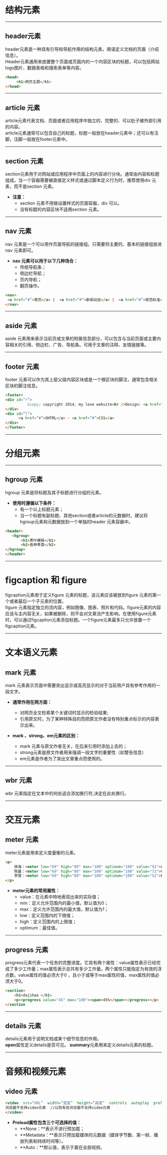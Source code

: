 # 结构元素
***
## header元素 #
header元素是一种具有引导和导航作用的结构元素，用语定义文档的页眉（介绍信息）。<br/>
Header元素通用来放置整个页面或页面内的一个内容区块的标题，可以包括网站logo图片、数据表格和搜索表单等内容。
``` html
<head>
     <h1>网页主题</h1>
</head>
```
***
## article 元素
article元素代表文档、页面或者应用程序中独立的、完整的、可以肚子被外部引用的内容。<br/>
article元素通常可以包含自己的标题，标题一般放在header元素中；还可以有注脚，注脚一般放在footer元素中。
***
## section 元素
section元素用于对网站或应用程序中页面上的内容进行分块。通常由内容和标题组成。当一个容器需要被直接定义样式或通过脚本定义行为时，推荐使用div 元素，而不是section 元素。<br/>
- **注意：<br/>**
     - section 元素不用做设置样式的页面容器，div 可以。<br/>
     - 没有标题的内容区块不适用section 元素。
***
## nav 元素
nav 元素是一个可以用作页面导航的链接组。只需要将主要的、基本的链接组放进nav 元素即可。<br/>
- **nav 元素可以用于以下几种场合：**
     - 传统导航条；
     - 侧边栏导航；
     - 页内导航；
     - 翻页操作。
```html
<nav>
 <a href=“#”>首页</a> |  <a href=“#”>新闻动态</a> |  <a href=“#”>规范标准</a> |  <a href=“#”>文章教程</a> | <a href=“#”>资源链接</a> |  <a href=“#”>常见问题</a> |  <a href=“#”>论坛交流</a> | 
</nav>
```
***
## aside 元素
aside 元素用来表示当前页或文章的附属信息部分，可以包含与当前页面或主要内容相关的引用、侧边栏、广告、导航条。可用于文章的注释、友情链接等。
***
## footer 元素
footer 元素可以作为其上层父级内容区块或是一个根区块的脚注，通常包含相关区块的脚注信息。
```html
<footer>
<div id=”r”>
          &copy; copyright 2014, my love website<br />Design: <a href=”#”>Lucy</a>
</div>
<div id=”l”>
      <a href=”#”>XHTML</a> - <a href=”#”>CSS</a>
</div>
</footer>
```
***
# 分组元素
***
## hgroup 元素
hgroup 元素是将标题及其子标题进行分组的元素。<br/>
- **使用时遵循以下条件：<br/>**
     - 有一个以上标题元素；
     - 当一个标题有副标题、其他section或者article的元数据时，建议将hgroup元素和元数据放到一个单独的header 元素容器中。

```html
<header>
   <hgroup>
       <h1>茶叶模板</h1>
       <h2>各种茶类</h2>
</hgroup>
</header>
```
***
# figcaption 和 figure
figcaption元素用于定义figure 元素的标题，该元素应该被放到figure 元素的第一个或者最后一个子元素的位置。<br/>
figure 元素指定独立的流内容，例如图像、图表、照片和代码。figure元素的内容应该与主内容无关，如果被删除，则不会对文章流产生影响。在使用figure元素时，可以通过figcaption元素添加标题。一个figure元素最多只允许放置一个figcaption元素。
***
# 文本语义元素
## mark 元素
mark 元素表示页面中需要突出显示或高亮显示的对于当前用户具有参考作用的一段文字。
- **通常作用在两方面：**

     -  对网页全文检索某个关键词时显示的检验结果;
     -  引用原文时，为了某种特殊目的而把原文作者没有特别重点标示的内容表示出来。
- **mark 、strong、em元素的区别：**
     - mark 元素与原文作者无关，在后来引用时添加上去的；
     - strong元素是原文作者用来强调一段文字的重要性（如警告信息）
     - em元素是作者为了突出文章重点而使用的。
***
## wbr 元素
wbr 元素指定在文本中的何处适合添加换行符,决定在此处换行。
***
# 交互元素
## meter 元素
meter元素是用来定义度量衡的元素。
```html
<p>
	徐海：<meter low="69" high="80" max="100" optimum="100" value="92">A</meter>
	陈露：<meter low="69" high="80" max="100" optimum="100" value="72">C</meter>
	李雪：<meter low="69" high="80" max="100" optimum="100" value="52">E</meter>
</p>
```
- **meter元素的常用属性：**
     - value：在元素中特地表现出来的实际值；
     - min：定义允许范围内的最小值，默认值为0；
     - max：定义允许范围内的最大值，默认值为1；
     - low：定义范围内的下限值；
     - high：定义范围内的上限值；
     - optimum：最佳值。
***
## progress 元素
progress元素代表一个任务的完整进度。它具有两个属性：value属性表示已经完成了多少工作量；max属性表示总共有多少工作量。两个属性只能指定为有效的浮点数，value属性的值必须大于0 ，且小于或等于max属性的值，max属性的值必须大于0。
```html
<section>
	<h1>dajihao </h1>
	<p><progress value="45" max="100"><span>45%</span></progress></p>
</section
```
***
## details 元素
details元素用于说明文档或某个细节信息的作用。<br/>
**open**属性定义details是否可见。
**summary**元素用来定义details元素的标题。  

***
# 音频和视频元素
## video 元素
```html
<video  src=”URL”  width=”宽度”  height=”高度”  controls  autoplay  preload  loop  poster=”URL”>
浏览器不支持video元素  //以防有些浏览器不支持video元素
</video>
```
- **Preload属性包含三个可选择的值：**
     - **None：**表示不进行预加载；
     - **Metadata：**表示只预加载媒体的元数据（媒体字节数、第一帧、播放列表和持续时间等）。
     - **Auto：**默认值，表示于嘉在全部视频。



















